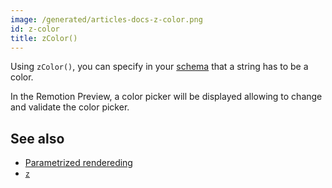 ```yaml
---
image: /generated/articles-docs-z-color.png
id: z-color
title: zColor()
---
```


Using `zColor()`, you can specify in your [schema](/docs/parametrized-rendering) that a string has to be a color.

In the Remotion Preview, a color picker will be displayed allowing to change and validate the color picker.

## See also

- [Parametrized rendereding](/docs/parametrized-rendering)
- [`z`](/docs/z)
